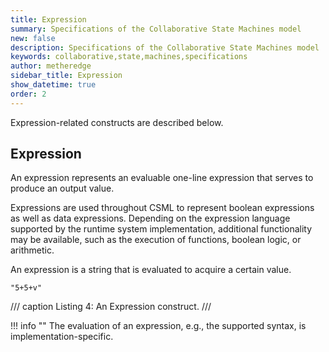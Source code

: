 ```yaml
---
title: Expression
summary: Specifications of the Collaborative State Machines model
new: false
description: Specifications of the Collaborative State Machines model
keywords: collaborative,state,machines,specifications
author: metheredge
sidebar_title: Expression
show_datetime: true
order: 2
---
```


Expression-related constructs are described below.

## Expression

An expression represents an evaluable one-line expression that serves to produce an output value.

Expressions are used throughout CSML to represent boolean expressions as well as data expressions. Depending 
on the expression language supported by the runtime system implementation, additional functionality may be 
available, such as the execution of functions, boolean logic, or arithmetic.

An expression is a string that is evaluated to acquire a certain value. 

```pkl
"5+5+v"
```
/// caption
Listing 4: An Expression construct.
///

!!! info ""
    The evaluation of an expression, e.g., the supported syntax, is implementation-specific.

<script type="text/javascript" src="http://cdn.mathjax.org/mathjax/latest/MathJax.js?config=TeX-AMS-MML_HTMLorMML"></script>

<script type="text/x-mathjax-config">
    MathJax.Hub.Config({ tex2jax: {inlineMath: [['$', '$']]}, messageStyle: "none" });
</script>